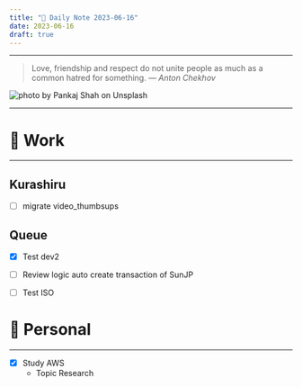 ```yaml
---
title: "🌱 Daily Note 2023-06-16"
date: 2023-06-16
draft: true
---
```



---

> Love, friendship and respect do not unite people as much as a common hatred for something.
> — <cite>Anton Chekhov</cite>

![photo by Pankaj Shah on Unsplash](https://images.unsplash.com/photo-1594498653385-d5172c532c00?crop=entropy&cs=srgb&fm=jpg&ixid=M3wzNjM5Nzd8MHwxfHJhbmRvbXx8fHx8fHx8fDE2ODY4OTQ3NzF8&ixlib=rb-4.0.3&q=85&w=500&h=500)

---

# 💼 Work
---
## Kurashiru
- [ ] migrate video_thumbsups

## Queue
- [x] Test dev2
- [ ] Review logic auto create transaction of SunJP 


- [ ] Test ISO
# 🌱 Personal
---
- [x] Study AWS
	-  Topic Research 
